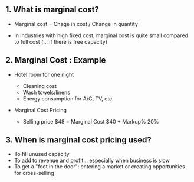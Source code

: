 ## 1. What is marginal cost?

- Marginal cost = Chage in cost / Change in quantity

- In industries with high fixed cost, marginal cost is quite small compared to full cost (... if there is free capacity)

## 2. Marginal Cost : Example

- Hotel room for one night
    - Cleaning cost
    - Wash towels/linens
    - Energy consumption for A/C, TV, etc

- Marginal Cost Pricing
    - Selling price $48 = Marginal Cost $40 + Markup% 20%

## 3. When is marginal cost pricing used?

- To fill unused capacity
- To add to revenue and profit... especially when business is slow
- To get a "foot in the door": entering a market or creating opportunities for cross-selling
